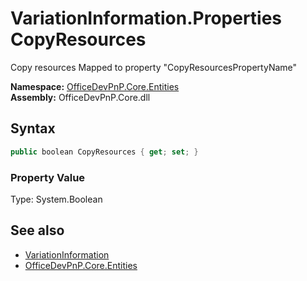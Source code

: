 # VariationInformation.Properties CopyResources
Copy resources
            Mapped to property "CopyResourcesPropertyName"  

**Namespace:** [OfficeDevPnP.Core.Entities](OfficeDevPnP.Core.Entities.md)  
**Assembly:** OfficeDevPnP.Core.dll  
## Syntax
```C#
public boolean CopyResources { get; set; }
```

### Property Value
Type: System.Boolean  

## See also
- [VariationInformation](OfficeDevPnP.Core.Entities.VariationInformation.md) 
- [OfficeDevPnP.Core.Entities](OfficeDevPnP.Core.Entities.md)

